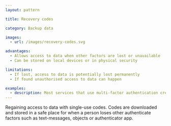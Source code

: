 ```yaml
---
layout: pattern

title: Recovery codes

category: Backup data

images:
  - url: /images/recovery-codes.svg

advantages:
  - Allows access to data when other factors are lost or unavailable
  - Can be stored on local devices or in physical security

limitations:
  - If lost, access to data is potentially lost permanently
  - If found unauthorised access to data can happen

examples:
  - description: Most services that use multi-factor authentication create recovery codes for use when the other factor is unavailable
---
```


Regaining access to data with single-use codes. Codes are downloaded and stored in a safe place for when a person loses other authenticate factors such as text-messages, objects or authenticator app.
